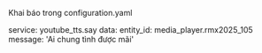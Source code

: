 Khai báo trong configuration.yaml

service: youtube_tts.say
data: 
 entity_id: media_player.rmx2025_105
 message: 'Ai chung tình được mãi'
